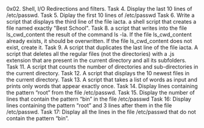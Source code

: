 0x02. Shell, I/O Redirections and filters.
Task 4. Display the last 10 lines of /etc/passwd.
Task 5. Diplay the first 10 lines of /etc/passwd
Task 6. Write a script that displays the third line of the file iacta.
a shell script that creates a file named exactly "Best School".
Task 8. a script that writes into the file ls_cwd_content the result of the command ls -la. If the file ls_cwd_content already exists, it should be overwritten. If the file ls_cwd_content does not exist, create it.
Task 9. A script that duplicates the last line of the file iacta.
A script that deletes all the regular files (not the directories) with a .js extension that are present in the current directory and all its subfolders.
Task 11. A script that counts the number of directories and sub-directories in the current directory.
Task 12. A script that displays the 10 newest files in the current directory.
Task 13. A script that takes a list of words as input and prints only words that appear exactly once.
Task 14. Display lines containing the pattern “root” from the file /etc/passwd.
Task 15. Display the number of lines that contain the pattern “bin” in the file /etc/passwd
Task 16: Display lines containing the pattern “root” and 3 lines after them in the file /etc/passwd.
Task 17: Display all the lines in the file /etc/passwd that do not contain the pattern “bin”.

